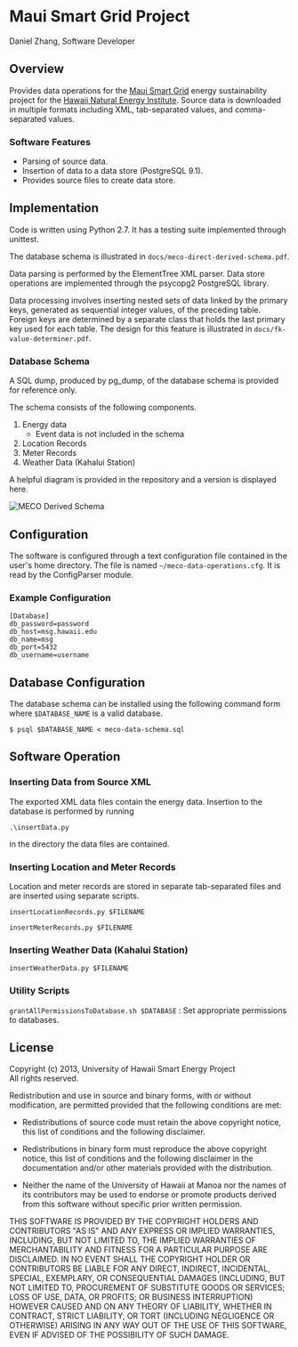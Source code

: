 # Maui Smart Grid Project

Daniel Zhang, Software Developer

## Overview

Provides data operations for the [Maui Smart Grid](http://www.mauismartgrid.com) energy sustainability project for the [Hawaii Natural Energy Institute](http://www.hnei.hawaii.edu). Source data is downloaded in multiple formats including XML, tab-separated values, and comma-separated values.


### Software Features
* Parsing of source data.
* Insertion of data to a data store (PostgreSQL 9.1).
* Provides source files to create data store.

## Implementation

Code is written using Python 2.7. It has a testing suite implemented through unittest.

The database schema is illustrated in `docs/meco-direct-derived-schema.pdf`.

Data parsing is performed by the ElementTree XML parser. Data store operations are implemented through the psycopg2 PostgreSQL library.

Data processing involves inserting nested sets of data linked by the primary keys, generated as sequential integer values, of the preceding table. Foreign keys are determined by a separate class that holds the last primary key used for each table. The design for this feature is illustrated in `docs/fk-value-determiner.pdf`.

### Database Schema
A SQL dump, produced by pg_dump, of the database schema is provided for reference only.

The schema consists of the following components.

1. Energy data
    * Event data is not included in the schema
2. Location Records
3. Meter Records
4. Weather Data (Kahalui Station)

A helpful diagram is provided in the repository and a version is displayed here.

![MECO Derived Schema](https://raw.github.com/Hawaii-Smart-Energy-Project/maui-smart-grid/master/diagrams/meco-direct-derived-schema.png)

## Configuration

The software is configured through a text configuration file contained in the user's home directory. The file is named `~/meco-data-operations.cfg`. It is read by the ConfigParser module.

### Example Configuration

    [Database]
    db_password=password
    db_host=msg.hawaii.edu
    db_name=msg
    db_port=5432
    db_username=username

## Database Configuration

The database schema can be installed using the following command form where `$DATABASE_NAME` is a valid database.

    $ psql $DATABASE_NAME < meco-data-schema.sql

## Software Operation

### Inserting Data from Source XML

The exported XML data files contain the energy data. Insertion to the database is performed by running

    .\insertData.py
    
in the directory the data files are contained.
    
### Inserting Location and Meter Records

Location and meter records are stored in separate tab-separated files and are inserted using separate scripts.

    insertLocationRecords.py $FILENAME

    insertMeterRecords.py $FILENAME

### Inserting Weather Data (Kahalui Station)

    insertWeatherData.py $FILENAME

### Utility Scripts

`grantAllPermissionsToDatabase.sh $DATABASE`
: Set appropriate permissions to databases.

## License

Copyright (c) 2013, University of Hawaii Smart Energy Project  
All rights reserved.

Redistribution and use in source and binary forms, with or without modification, are permitted provided that the following conditions are met:

* Redistributions of source code must retain the above copyright notice, this list of conditions and the following disclaimer.

* Redistributions in binary form must reproduce the above copyright notice, this list of conditions and the following disclaimer in the documentation and/or other materials provided with the distribution.

* Neither the name of the University of Hawaii at Manoa nor the names of its contributors may be used to endorse or promote products derived from this software without specific prior written permission.

THIS SOFTWARE IS PROVIDED BY THE COPYRIGHT HOLDERS AND CONTRIBUTORS "AS IS" AND ANY EXPRESS OR IMPLIED WARRANTIES, INCLUDING, BUT NOT LIMITED TO, THE IMPLIED WARRANTIES OF MERCHANTABILITY AND FITNESS FOR A PARTICULAR PURPOSE ARE DISCLAIMED. IN NO EVENT SHALL THE COPYRIGHT HOLDER OR CONTRIBUTORS BE LIABLE FOR ANY DIRECT, INDIRECT, INCIDENTAL, SPECIAL, EXEMPLARY, OR CONSEQUENTIAL DAMAGES (INCLUDING, BUT NOT LIMITED TO, PROCUREMENT OF SUBSTITUTE GOODS OR SERVICES; LOSS OF USE, DATA, OR PROFITS; OR BUSINESS INTERRUPTION) HOWEVER CAUSED AND ON ANY THEORY OF LIABILITY, WHETHER IN CONTRACT, STRICT LIABILITY, OR TORT (INCLUDING NEGLIGENCE OR OTHERWISE) ARISING IN ANY WAY OUT OF THE USE OF THIS SOFTWARE, EVEN IF ADVISED OF THE POSSIBILITY OF SUCH DAMAGE.